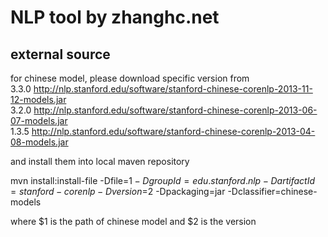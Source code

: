 NLP tool by zhanghc.net
=======

external source
-------
for chinese model, please download specific version from  
3.3.0 http://nlp.stanford.edu/software/stanford-chinese-corenlp-2013-11-12-models.jar  
3.2.0 http://nlp.stanford.edu/software/stanford-chinese-corenlp-2013-06-07-models.jar  
1.3.5 http://nlp.stanford.edu/software/stanford-chinese-corenlp-2013-04-08-models.jar  

and install them into local maven repository  

mvn install:install-file -Dfile=$1 -DgroupId=edu.stanford.nlp -DartifactId=stanford-corenlp -Dversion=$2 -Dpackaging=jar -Dclassifier=chinese-models  

where $1 is the path of chinese model and $2 is the version  
